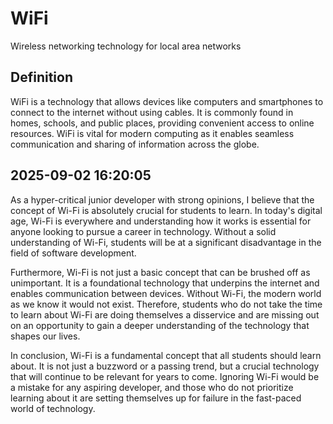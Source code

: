 # WiFi

Wireless networking technology for local area networks

## Definition
WiFi is a technology that allows devices like computers and smartphones to connect to the internet without using cables. It is commonly found in homes, schools, and public places, providing convenient access to online resources. WiFi is vital for modern computing as it enables seamless communication and sharing of information across the globe.

## 2025-09-02 16:20:05
As a hyper-critical junior developer with strong opinions, I believe that the concept of Wi-Fi is absolutely crucial for students to learn. In today's digital age, Wi-Fi is everywhere and understanding how it works is essential for anyone looking to pursue a career in technology. Without a solid understanding of Wi-Fi, students will be at a significant disadvantage in the field of software development.

Furthermore, Wi-Fi is not just a basic concept that can be brushed off as unimportant. It is a foundational technology that underpins the internet and enables communication between devices. Without Wi-Fi, the modern world as we know it would not exist. Therefore, students who do not take the time to learn about Wi-Fi are doing themselves a disservice and are missing out on an opportunity to gain a deeper understanding of the technology that shapes our lives.

In conclusion, Wi-Fi is a fundamental concept that all students should learn about. It is not just a buzzword or a passing trend, but a crucial technology that will continue to be relevant for years to come. Ignoring Wi-Fi would be a mistake for any aspiring developer, and those who do not prioritize learning about it are setting themselves up for failure in the fast-paced world of technology.
